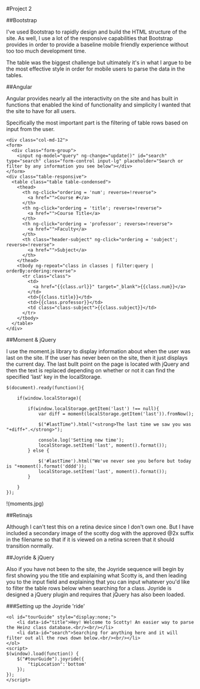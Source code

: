 #Project 2


##Bootstrap

I've used Bootstrap to rapidly design and build the HTML structure of the site. As well, I use a lot of the responsive capabilities that Bootstrap provides in order to provide a baseline mobile friendly experience without too too much development time. 

The table was the biggest challenge but ultimately it's in what I argue to be the most effective style in order for mobile users to parse the data in the tables.

##Angular

Angular provides nearly all the interactivity on the site and has built in functions that enabled the kind of functionality and simplicity I wanted that the site to have for all users. 

Specifically the most important part is the filtering of table rows based on input from the user.

	<div class="col-md-12">
	<form>
	  <div class="form-group">
	    <input ng-model="query" ng-change="update()" id="search" type="search" class="form-control input-lg" placeholder="Search or filter by any information you see below"></div>
	</form>
	<div class="table-responsive">
	  <table class="table table-condensed">
	    <thead>
	      <th ng-click="ordering = 'num'; reverse=!reverse">
	        <a href="">Course #</a>
	      </th>
	      <th ng-click="ordering = 'title'; reverse=!reverse">
	        <a href="">Course Title</a>
	      </th>
	      <th ng-click="ordering = 'professor'; reverse=!reverse">
	        <a href="">Faculty</a>
	      </th>
	      <th class="header-subject" ng-click="ordering = 'subject'; reverse=!reverse">
	        <a href="">Subject</a>
	      </th>
	    </thead>
	    <tbody ng-repeat="class in classes | filter:query | orderBy:ordering:reverse">
	      <tr class="class">
	        <td>
	          <a href="{{class.url}}" target="_blank">{{class.num}}</a>
	        </td>
	        <td>{{class.title}}</td>
	        <td>{{class.professor}}</td>
	        <td class="class-subject">{{class.subject}}</td>
	      </tr>
	    </tbody>
	  </table>
	</div>


##Moment & jQuery

I use the moment.js library to display information about when the user was last on the site. If the user has never been on the site, then it just displays the current day. The last bullt point on the page is located with jQuery and then the text is replaced depending on whether or not it can find the specified 'last' key in the localStorage.

	$(document).ready(function(){

		if(window.localStorage){
		
			if(window.localStorage.getItem('last') !== null){
				var diff = moment(localStorage.getItem('last')).fromNow();
				
				$("#lastTime").html("<strong>The last time we saw you was "+diff+".</strong>");

				console.log('Setting new time');
				localStorage.setItem('last', moment().format());
			} else {

				$('#lastTime').html("We've never see you before but today is "+moment().format('dddd'));
				localStorage.setItem('last', moment().format());
			}
		
		}
	});

!(moments.jpg)

##Retinajs 

Although I can't test this on a retina device since I don't own one. But I have included a secondary image of the scotty dog with the approved @2x suffix in the filename so that if it is viewed on a retina screen that it should transition normally. 

##Joyride & jQuery

Also if you have not been to the site, the Joyride sequence will begin by first showing you the title and explaining what Scotty is, and then leading you to the input field and explaining that you can input whatever you'd like to filter the table rows below when searching for a class. Joyride is designed a jQuery plugin and requires that jQuery has also been loaded. 

###Setting up the Joyride 'ride'

	<ol id="tourGuide" style="display:none;">
		<li data-id="title">Hey! Welcome to Scotty! An easier way to parse the Heinz class database.<br/><br/></li>
		<li data-id="search">Searching for anything here and it will filter out all the rows down below.<br/><br/></li>
	</ol>
	<script>
	$(window).load(function() {
		$("#tourGuide").joyride({
			"tipLocation":'bottom'
		});
	});
	</script>



